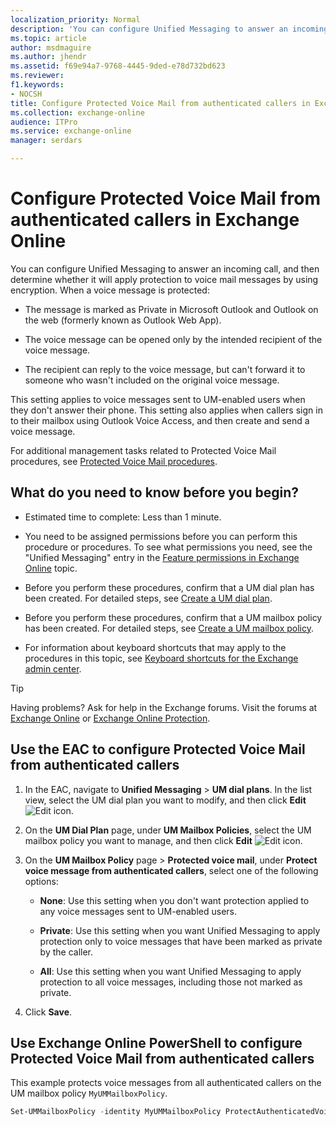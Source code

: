 ```yaml
---
localization_priority: Normal
description: 'You can configure Unified Messaging to answer an incoming call, and then determine whether it will apply protection to voice mail messages by using encryption. When a voice message is protected:'
ms.topic: article
author: msdmaguire
ms.author: jhendr
ms.assetid: f69e94a7-9768-4445-9ded-e78d732bd623
ms.reviewer: 
f1.keywords:
- NOCSH
title: Configure Protected Voice Mail from authenticated callers in Exchange Online
ms.collection: exchange-online
audience: ITPro
ms.service: exchange-online
manager: serdars

---
```


# Configure Protected Voice Mail from authenticated callers in Exchange Online

You can configure Unified Messaging to answer an incoming call, and then determine whether it will apply protection to voice mail messages by using encryption. When a voice message is protected:

- The message is marked as Private in Microsoft Outlook and Outlook on the web (formerly known as Outlook Web App).

- The voice message can be opened only by the intended recipient of the voice message.

- The recipient can reply to the voice message, but can't forward it to someone who wasn't included on the original voice message.

This setting applies to voice messages sent to UM-enabled users when they don't answer their phone. This setting also applies when callers sign in to their mailbox using Outlook Voice Access, and then create and send a voice message.

For additional management tasks related to Protected Voice Mail procedures, see [Protected Voice Mail procedures](protected-voice-mail-procedures.md).

## What do you need to know before you begin?

- Estimated time to complete: Less than 1 minute.

- You need to be assigned permissions before you can perform this procedure or procedures. To see what permissions you need, see the "Unified Messaging" entry in the [Feature permissions in Exchange Online](../../permissions-exo/feature-permissions.md) topic.

- Before you perform these procedures, confirm that a UM dial plan has been created. For detailed steps, see [Create a UM dial plan](../../voice-mail-unified-messaging/connect-voice-mail-system/create-um-dial-plan.md).

- Before you perform these procedures, confirm that a UM mailbox policy has been created. For detailed steps, see [Create a UM mailbox policy](../../voice-mail-unified-messaging/set-up-voice-mail/create-um-mailbox-policy.md).

- For information about keyboard shortcuts that may apply to the procedures in this topic, see [Keyboard shortcuts for the Exchange admin center](../../accessibility/keyboard-shortcuts-in-admin-center.md).

> [!TIP]
> Having problems? Ask for help in the Exchange forums. Visit the forums at [Exchange Online](https://social.technet.microsoft.com/forums/msonline/home?forum=onlineservicesexchange) or [Exchange Online Protection](https://social.technet.microsoft.com/forums/forefront/home?forum=FOPE).

## Use the EAC to configure Protected Voice Mail from authenticated callers

1. In the EAC, navigate to **Unified Messaging** \> **UM dial plans**. In the list view, select the UM dial plan you want to modify, and then click **Edit** ![Edit icon](../../media/ITPro_EAC_EditIcon.gif).

2. On the **UM Dial Plan** page, under **UM Mailbox Policies**, select the UM mailbox policy you want to manage, and then click **Edit** ![Edit icon](../../media/ITPro_EAC_EditIcon.gif).

3. On the **UM Mailbox Policy** page \> **Protected voice mail**, under **Protect voice message from authenticated callers**, select one of the following options:

   - **None**: Use this setting when you don't want protection applied to any voice messages sent to UM-enabled users.

   - **Private**: Use this setting when you want Unified Messaging to apply protection only to voice messages that have been marked as private by the caller.

   - **All**: Use this setting when you want Unified Messaging to apply protection to all voice messages, including those not marked as private.

4. Click **Save**.

## Use Exchange Online PowerShell to configure Protected Voice Mail from authenticated callers

This example protects voice messages from all authenticated callers on the UM mailbox policy `MyUMMailboxPolicy`.

```PowerShell
Set-UMMailboxPolicy -identity MyUMMailboxPolicy ProtectAuthenticatedVoiceMail -All
```
